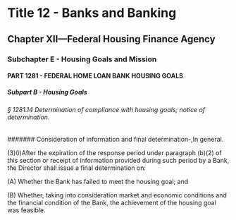
# Title 12 - Banks and Banking
## Chapter XII—Federal Housing Finance Agency
### Subchapter E - Housing Goals and Mission
#### PART 1281 - FEDERAL HOME LOAN BANK HOUSING GOALS
##### Subpart B - Housing Goals
###### § 1281.14 Determination of compliance with housing goals; notice of determination.
####### Consideration of information and final determination-,In general.

(3)(i)After the expiration of the response period under paragraph (b)(2) of this section or receipt of information provided during such period by a Bank, the Director shall issue a final determination on:

(A) Whether the Bank has failed to meet the housing goal; and

(B) Whether, taking into consideration market and economic conditions and the financial condition of the Bank, the achievement of the housing goal was feasible.
